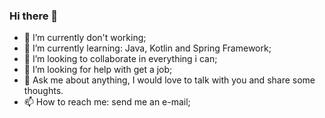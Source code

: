 ### Hi there 👋

- 🔭 I’m currently don't working;
- 🌱 I’m currently learning: Java, Kotlin and Spring Framework;
- 👯 I’m looking to collaborate in everything i can;
- 🤔 I’m looking for help with get a job;
- 💬 Ask me about anything, I would love to talk with you and share some thoughts.
- 📫 How to reach me: send me an e-mail;
